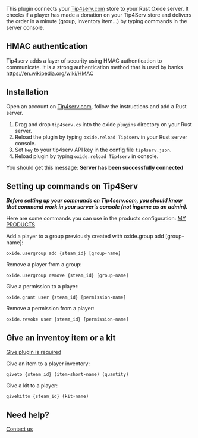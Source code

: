 This plugin connects your [Tip4serv.com](https://tip4serv.com/) store to your Rust Oxide server. It checks if a player has made a donation on your Tip4Serv store and delivers the order in a minute (group, inventory item...) by typing commands in the server console.

## HMAC authentication

Tip4serv adds a layer of security using HMAC authentication to communicate. It is a strong authentication method that is used by banks https://en.wikipedia.org/wiki/HMAC

## Installation

Open an account on [Tip4serv.com](https://tip4serv.com/), follow the instructions and add a Rust server.

1) Drag and drop `tip4serv.cs` into the oxide `plugins` directory on your Rust server.
2) Reload the plugin by typing `oxide.reload Tip4serv` in your Rust server console.
3) Set `key` to your tip4serv API key in the config file `tip4serv.json`.
4) Reload plugin by typing `oxide.reload Tip4serv` in console.

You should get this message: **Server has been successfully connected**

## Setting up commands on Tip4Serv

***Before setting up your commands on Tip4serv.com, you should know that command work in your server's console (not ingame as an admin).***

Here are some commands you can use in the products configuration: [MY PRODUCTS](https://tip4serv.com/dashboard/my-products)

Add a player to a group previously created with oxide.group add [group-name]:

`oxide.usergroup add {steam_id} [group-name]`

Remove a player from a group:

`oxide.usergroup remove {steam_id} [group-name]`

Give a permission to a player:

`oxide.grant user {steam_id} [permission-name]`

Remove a permission from a player:

`oxide.revoke user {steam_id} [permission-name]`

## Give an inventoy item or a kit

[Give plugin is required](https://umod.org/plugins/give)

Give an item to a player inventory:

`giveto {steam_id} (item-short-name) (quantity)`

Give a kit to a player:

`givekitto {steam_id} (kit-name)`

## Need help?

[Contact us](https://tip4serv.com/contact)